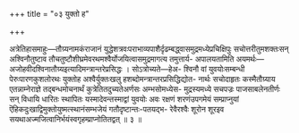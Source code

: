 +++
title = "०३ युक्तो ह"

+++

अत्रेतिहासमाहुः—तौग्र्यनामकंराजानं युद्धेशत्रवःपराभाव्यपाशैर्दृढम्बद्ध्वासमुद्रमध्येप्रचिक्षिपुः सचोत्तरीतुमशक्तःसन् अश्विनौतुष्टाव तौचतुष्टौशीघ्रमेवरथमश्वैर्योजयित्वासमुद्रमागत्य तमुत्तार्य- अपालयतामिति अयमर्थः—अजोहवीदश्विनातौग्र्यइत्यादिमन्त्रान्तरेप्रसिद्धः । सोऽत्रोच्यते—हेअ- श्विनौ वां युवयोःसम्बन्धी पेरुःपारणकुशलोरथः युक्तोह अश्वैर्युक्तःखलु हशब्दोमन्त्रान्तरप्रसिद्धिद्योत- नार्थः सचोदाहृतः कस्मैतौग्र्याय एतन्नाम्नेराज्ञे तद्बन्धमोचनार्थं कुत्रेतितदुच्यतेअर्णसः अम्भसोमध्येस- मुद्रस्यमध्ये सचपज्रः पाजसाबलेनतीर्णः सन् विधायि धारितः स्थापितः यस्मादेवन्तस्माद्वां युवयोः अवः रक्षणं शरणंउपगमेयं सम्प्राप्नुयां ऎहिकदुःखाद्विमुक्तोयुष्मत्स्थानंसम्भजेयं गतौदृष्टान्तः-पतयद्भ- रेवैरश्वैः शूरोन शूरइव सयथाअज्मजित्वानिर्भयंस्वगृहम्प्राप्नोतितद्वत् ॥ ३ ॥